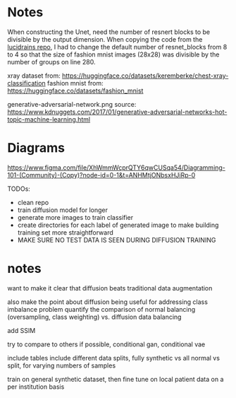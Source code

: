# Notes
When constructing the Unet, need the number of resnert blocks to be divisible by the output dimension. When copying the code from the [lucidrains repo](https://github.com/lucidrains/denoising-diffusion-pytorch/blob/main/denoising_diffusion_pytorch/denoising_diffusion_pytorch.py), I had to change the default number of resnet_blocks from 8 to 4 so that the size of fashion mnist images (28x28) was divisible by the number of groups on line 280.


xray dataset from: https://huggingface.co/datasets/keremberke/chest-xray-classification
fashion mnist from: https://huggingface.co/datasets/fashion_mnist


generative-adversarial-network.png source: https://www.kdnuggets.com/2017/01/generative-adversarial-networks-hot-topic-machine-learning.html


# Diagrams
https://www.figma.com/file/XhWmmWcprQTY6qwCUSqa54/Diagramming-101-(Community)-(Copy)?node-id=0-1&t=ANHMtjONbsxHJiRp-0




TODOs:
- clean repo
- train diffusion model for longer
- generate more images to train classifier
- create directories for each label of generated image to make building training set more straightforward
- MAKE SURE NO TEST DATA IS SEEN DURING DIFFUSION TRAINING



# notes
want to make it clear that diffusion beats traditional data augmentation

also make the point about diffusion being useful for addressing class imbalance problem
quantify the comparison of normal balancing (oversampling, class weighting) vs. diffusion data balancing

add SSIM

try to compare to others if possible, conditional gan, conditional vae

include tables
include different data splits, fully synthetic vs all normal vs split, for varying numbers of samples

train on general synthetic dataset, then fine tune on local patient data on a per institution basis
